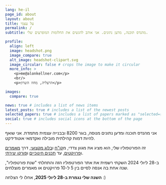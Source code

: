 ```yaml
---
lang: he-il
page_id: about
layout: about
title: על עצמי
permalink: /
subtitle: מהנדס תוכנה, מדען נתונים. אני אוהב להגשים את החלומות המופרעים שלי.

profile:
  align: left
  image: headshot.png
  image_compare: true
  alt_image: headshot-clipart.svg
  image_circular: false # crops the image to make it circular
  more_info: >
    <p>me@alonkellner.com</p>
    <br/>
    <p>הרצליה, מחוז השרון</p>

images:
  compare: true

news: true # includes a list of news items
latest_posts: true # includes a list of the newest posts
selected_papers: true # includes a list of papers marked as "selected={true}"
social: true # includes social icons at the bottom of the page
---
```


אני מהנדס תוכנה ומדען נתונים מנוסה, בוגר 8200 ובבנייה עצמית מתמדת. אני שואף להיות דמות קהילתית מובילה ואקדמאי אוטודידקט.

זה הפורטפוליו שלי, הוא מציג את מגוון צדדי, מ[קו"ח](cv) ו[בלוג מקצועי](blog), דרך [מאמרים](publications) ו[פרויקטים](projects), עד [תכנים חינוכיים](teaching) ו[פורקן יצירתי](drawer).

ב-28 ליולי 2024 השקתי רשמית את אתר הפורטפוליו הזה והתחלתי "שנת פורטפוליו", שנה אחת בה אנסה לסיים בין 5 ל-10 פרויקטים או מאמרים מוצלחים.

**השנה שלי נגמרת ב-28 ליולי 2025**, אחלו לי הצלחה :)

